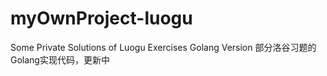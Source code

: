 # myOwnProject-luogu
Some Private Solutions of Luogu Exercises Golang Version
部分洛谷习题的Golang实现代码，更新中
